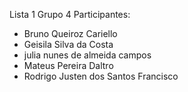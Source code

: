 Lista 1
Grupo 4
Participantes:
* Bruno Queiroz Cariello
* Geisila Silva da Costa
* julia nunes de almeida campos
* Mateus Pereira Daltro
* Rodrigo Justen dos Santos Francisco
